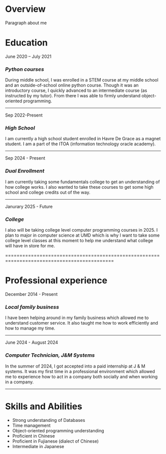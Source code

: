 # Overview
Paragraph about me


# Education

June 2020 – July 2021 
### *Python courses* 

During middle school, I was enrolled in a STEM course at my middle school and an outside-of-school online python course. Though it was an introductory course, I quickly advanced to an intermediate course (as instructed by my tutor). From there I was able to firmly understand object-oriented programming.  

--------------------------------------------------------------------------------------------------------------------------------------------------------------------
Sep 2022-Present 
###  *High School* 

I am currently a high school student enrolled in Havre De Grace as a magnet student. I am a part of the ITOA (information technology oracle academy). 

--------------------------------------------------------------------------------------------------------------------------------------------------------------------
Sep 2024 - Present
###  *Dual Enrollment*

I am currently taking some fundamentals college to get an understanding of how college works. I also wanted to take these courses to get some high school and college credits out of the way.

--------------------------------------------------------------------------------------------------------------------------------------------------------------------

Janurary 2025 - Future
### *College* 

I also will be taking college level computer programming courses in 2025. I plan to major in computer science at UMD which is why I want to take some college level classes at this moment to help me understand what college will have in store for me.

============================================================================================
# Professional experience

December 2014 - Present 
### *Local family business* 

I have been helping around in my family business which allowed me to understand customer service. It also taught me how to work efficiently and how to manage my time. 

--------------------------------------------------------------------------------------------------------------------------------------------------------------------

June 2024 - August 2024 
### *Computer Technician, J&M Systems* 

In the summer of 2024, I got accepted into a paid internship at J & M systems. It was my first time in a professional environment which allowed me to experience how to act in a company both socially and when working in a company. 

--------------------------------------------------------------------------------------------------------------------------------------------------------------------

# Skills and Abilities

- Strong understanding of Databases 
- Time management 
- Object-oriented programming understanding 
- Proficient in Chinese 
- Proficient in Fujianese (dialect of Chinese) 
- Intermediate in Japanese 
